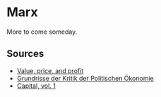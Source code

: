 # Marx

More to come someday.

## Sources

* [Value, price, and profit](http://www.marxists.org/archive/marx/works/download/pdf/value-price-profit.pdf)
* [Grundrisse der Kritik der Politischen Ökonomie](http://www.marxists.org/archive/marx/works/download/Marx_Grundrisse.pdf)
* [Capital, vol. 1](http://www.marxists.org/archive/marx/works/1867-c1/index.htm)

